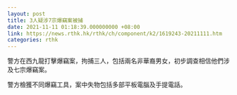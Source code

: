```yaml
---
layout: post
title: 3人疑涉7宗爆竊案被捕　
date: 2021-11-11 01:18:39.000000000 +08:00
link: https://news.rthk.hk/rthk/ch/component/k2/1619243-20211111.htm
categories: rthk
---
```


警方在西九龍打擊爆竊案，拘捕三人，包括兩名非華裔男女，初步調查相信他們涉及七宗爆竊案。

警方檢獲不同爆竊工具，案中失物包括多部平板電腦及手提電話。
